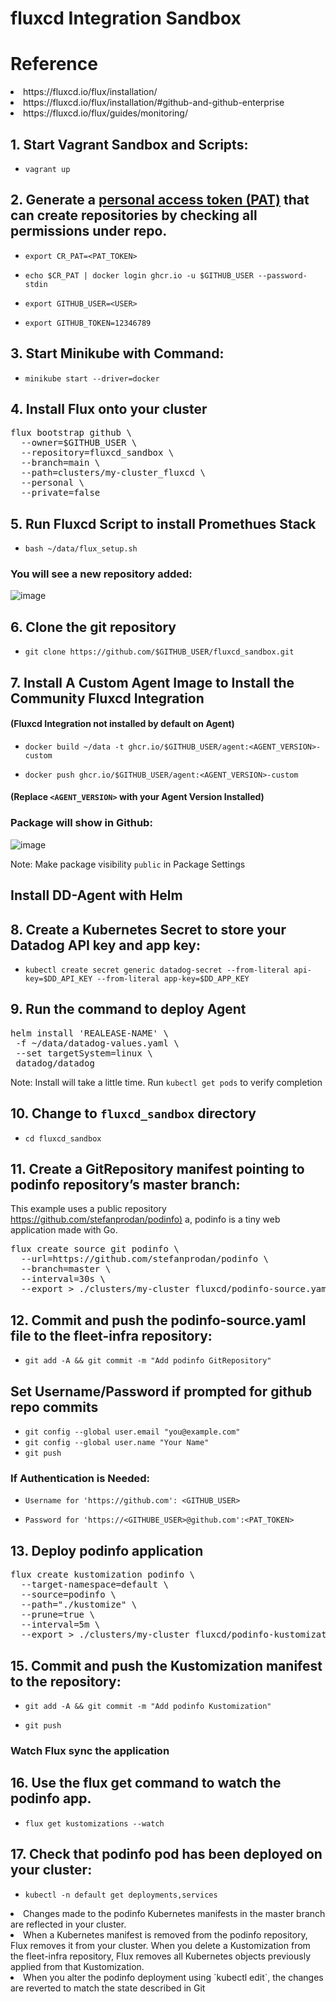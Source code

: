 # fluxcd Integration Sandbox

# Reference

<li><link>https://fluxcd.io/flux/installation/</link></li>
<li><link>https://fluxcd.io/flux/installation/#github-and-github-enterprise</link></li>
<li><link>https://fluxcd.io/flux/guides/monitoring/</link></li>


<h2>1. Start Vagrant Sandbox and Scripts:</h2>

- `vagrant up`

<h2>2. Generate a <a href="https://docs.github.com/en/authentication/keeping-your-account-and-data-secure/managing-your-personal-access-tokens">personal access token (PAT)</a> that can create repositories by checking all permissions under repo. </h2>

- `export CR_PAT=<PAT_TOKEN>`
  
- `echo $CR_PAT | docker login ghcr.io -u $GITHUB_USER --password-stdin`

- `export GITHUB_USER=<USER>`

- `export GITHUB_TOKEN=12346789`

<h2>3. Start Minikube with Command:</h2>

- `minikube start --driver=docker`

## 4. Install Flux onto your cluster
<pre>flux bootstrap github \
  --owner=$GITHUB_USER \
  --repository=fluxcd_sandbox \
  --branch=main \
  --path=clusters/my-cluster_fluxcd \
  --personal \
  --private=false
</pre>

<h2>5. Run Fluxcd Script to install Promethues Stack</h2>

- `bash ~/data/flux_setup.sh`

### You will see a new repository added:
![image](https://github.com/Dog-Gone-Earl/fluxcd_dev/assets/107069502/ec216e87-c474-4910-9e16-16f4478ca23f)

## 6. Clone the git repository

- `git clone https://github.com/$GITHUB_USER/fluxcd_sandbox.git`

## 7. Install A Custom Agent Image to Install the Community Fluxcd Integration

####  (Fluxcd Integration not installed by default on Agent)

- `docker build ~/data -t ghcr.io/$GITHUB_USER/agent:<AGENT_VERSION>-custom`

- `docker push ghcr.io/$GITHUB_USER/agent:<AGENT_VERSION>-custom`

#### (Replace `<AGENT_VERSION>` with your Agent Version Installed)

### Package will show in Github:
![image](https://github.com/Dog-Gone-Earl/fluxcd_dev/assets/107069502/2908a636-4924-42e5-b052-a964ad65981a)

Note: Make package visibility `public` in Package Settings

## Install DD-Agent with Helm

## 8. Create a Kubernetes Secret to store your Datadog API key and app key:

- `kubectl create secret generic datadog-secret --from-literal api-key=$DD_API_KEY --from-literal app-key=$DD_APP_KEY`

## 9. Run the command to deploy Agent

<pre>helm install 'REALEASE-NAME' \
 -f ~/data/datadog-values.yaml \
 --set targetSystem=linux \
 datadog/datadog</pre>

Note: Install will take a little time. Run `kubectl get pods` to verify completion
## 10. Change to `fluxcd_sandbox` directory

- `cd fluxcd_sandbox`

## 11. Create a GitRepository manifest pointing to podinfo repository’s master branch:
<p>This example uses a public repository <a href="https://github.com/stefanprodan/podinfo">https://github.com/stefanprodan/podinfo)</a> a, podinfo is a tiny web application made with Go.</p>

<pre>flux create source git podinfo \
  --url=https://github.com/stefanprodan/podinfo \
  --branch=master \
  --interval=30s \
  --export > ./clusters/my-cluster_fluxcd/podinfo-source.yaml</pre>

## 12. Commit and push the podinfo-source.yaml file to the fleet-infra repository:

- `git add -A && git commit -m "Add podinfo GitRepository"`

## Set Username/Password if prompted for github repo commits
- `git config --global user.email "you@example.com"`
- `git config --global user.name "Your Name"`
 - `git push`

### If Authentication is Needed:

- `Username for 'https://github.com': <GITHUB_USER>`

- `Password for 'https://<GITHUBE_USER>@github.com':<PAT_TOKEN>`
 
 ## 13. Deploy podinfo application
 
  <pre>flux create kustomization podinfo \
  --target-namespace=default \
  --source=podinfo \
  --path="./kustomize" \
  --prune=true \
  --interval=5m \
  --export > ./clusters/my-cluster_fluxcd/podinfo-kustomization.yaml</pre>

## 15. Commit and push the Kustomization manifest to the repository:

- `git add -A && git commit -m "Add podinfo Kustomization"`

- `git push`

### Watch Flux sync the application 

## 16. Use the flux get command to watch the podinfo app.

- `flux get kustomizations --watch`

## 17. Check that podinfo pod has been deployed on your cluster:

- `kubectl -n default get deployments,services`

<li>Changes made to the podinfo Kubernetes manifests in the master branch are reflected in your cluster.</li>

<li>When a Kubernetes manifest is removed from the podinfo repository, Flux removes it from your cluster. When you delete a  
    Kustomization from the fleet-infra repository, Flux removes all Kubernetes objects previously applied from that Kustomization.</li>

<li>When you alter the podinfo deployment using `kubectl edit`, the changes are reverted to match the state described in Git</li>

 
